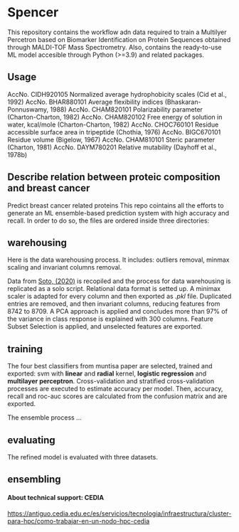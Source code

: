 # Spencer

This repository contains the workflow adn data required to train a Multilyer Percetron based on Biomarker Identification on Protein Sequences obtained through MALDI-TOF Mass Spectrometry. Also, contains the ready-to-use ML model accesible through Python (>=3.9) and related packages. 

## Usage

AccNo. CIDH920105  Normalized average hydrophobicity scales (Cid et al., 1992)
AccNo. BHAR880101  Average flexibility indices (Bhaskaran-Ponnuswamy, 1988)
AccNo. CHAM820101  Polarizability parameter (Charton-Charton, 1982)
AccNo. CHAM820102  Free energy of solution in water, kcal/mole (Charton-Charton, 1982)
AccNo. CHOC760101  Residue accessible surface area in tripeptide (Chothia, 1976)
AccNo. BIGC670101  Residue volume (Bigelow, 1967)
AccNo. CHAM810101  Steric parameter (Charton, 1981)
AccNo. DAYM780201  Relative mutability (Dayhoff et al., 1978b)

## Describe relation between proteic composition and breast cancer 

Predict breast cancer related proteins
This repo cointains all the efforts to generate an ML ensemble-based prediction system with high accuracy and recall. In order to do so, the files are ordered inside three directories: 

## warehousing
Here is the data warehousing process. It includes: outliers removal, minmax scaling and invariant columns removal. 

Data from [Soto, (2020)](https://github.com/muntisa/neural-networks-for-breast-cancer-proteins/tree/master/datasets) is recopiled and the process for data warehousing is replicated as a solo script. Relational data format is setted up. A minimax scaler is adapted for every column and then exported as *.pkl* file. Duplicated entries are removed, and then invariant columns, reducing features from 8742 to 8709. A PCA approach is applied and concludes more than 97% of the variance in class response is explained with 300 columns. Feature Subset Selection is applied, and unselected features are exported.   

## training

The four best classifiers from muntisa paper are selected, trained and exported: svm with **linear** and **radial** kernel, **logistic regression** and **multilayer perceptron**. Cross-validation and stratified cross-validation processes are executed to estimate accuracy per model. Then, accuracy, recall and roc-auc scores are calculated from the confusion matrix and are exported. 

The ensemble process ...

## evaluating

The refined model is evaluated with three datasets. 

## ensembling

#### About technical support: CEDIA
https://antiguo.cedia.edu.ec/es/servicios/tecnologia/infraestructura/cluster-para-hpc/como-trabajar-en-un-nodo-hpc-cedia

